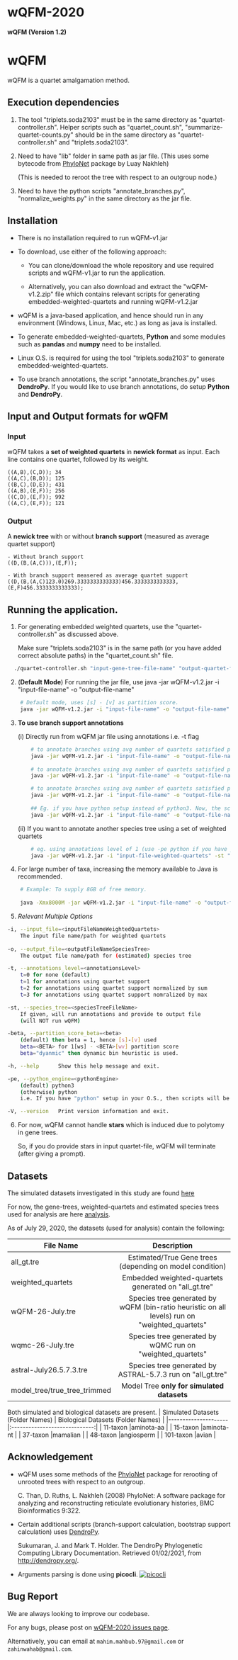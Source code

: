 # wQFM-2020
**wQFM (Version 1.2)**


<!-- Headings -->
# wQFM
<!-- Strong -->
wQFM is a quartet amalgamation method. <!--for estimating species trees.--> 
<!--It takes a set of estimated gene trees as input and generates a set of weighted quartets and combines these weighted quartet trees into a tree on the full set of taxa using a heuristic aimed at finding a species tree of minimum distance to the set of weighted quartet trees.
-->

<!--
## Background
Species tree estimation from genes sampled from throughout the whole genome is complicated due to the gene tree-species tree discordance. Incomplete Lineage Sorting (ILS) is one of the most frequent causes for this discordance.
Quartet-based summary methods for estimating species trees from a collection of
gene trees are becoming popular due to their high accuracy and statistical guarantee
under ILS.
We present wQFM, a highly accurate method for species tree estimation
from a collection of gene trees by extending the quartet FM (QFM) algorithm to
handle weighted quartets. wQFM was assessed on a collection of simulated and real
biological dataset including the avian phylogeneomic dataset which is one of the
largest phylongenomic dataset to date. We compared wQFM to wQMC, which is
the best alternate method for weighted quartet amalgamation, and with ASTRAL
which is considered to be the most accurate and widely used species tree estimation
method. Our results suggest that wQFM matches or improves upon the accuracies
of wQMC and ASTRAL.
-->

## Execution dependencies
<!-- OL -->
1. The tool "triplets.soda2103" must be in the same directory as "quartet-controller.sh". Helper scripts such as "quartet_count.sh", "summarize-quartet-counts.py" should be in the same directory as "quartet-controller.sh" and "triplets.soda2103".

2. Need to have "lib" folder in same path as jar file. (This uses some bytecode from [PhyloNet](https://bioinfocs.rice.edu/phylonet) package by Luay Nakhleh)
    <!--(Check [ASTRAL's github repo](https://github.com/smirarab/ASTRAL) for more details on lib [uses PhyloNet package])-->
    (This is needed to reroot the tree with respect to an outgroup node.)
    
3. Need to have the python scripts "annotate_branches.py", "normalize_weights.py" in the same directory as the jar file.


## Installation
<!-- UL -->
* There is no installation required to run wQFM-v1.jar

* To download, use either of the following approach:

    * You can clone/download the whole repository and use required scripts and wQFM-v1.jar to run the application.

    * Alternatively, you can also download and extract the "wQFM-v1.2.zip" file which contains relevant scripts for generating embedded-weighted-quartets and running wQFM-v1.2.jar

* wQFM is a java-based application, and hence should run in any environment (Windows, Linux, Mac, etc.) as long as java is installed.

* To generate embedded-weighted-quartets, **Python** and some modules such as **pandas** and **numpy** need to be installed.

* Linux O.S. is required for using the tool "triplets.soda2103" to generate embedded-weighted-quartets.

* To use branch annotations, the script "annotate_branches.py" uses **DendroPy**. If you would like to use branch annotations, do setup **Python** and **DendroPy**.

## Input and Output formats for wQFM

### Input
wQFM takes a **set of weighted quartets** in **newick format** as input.  Each line contains one quartet, followed by its weight.

	((A,B),(C,D)); 34
	((A,C),(B,D)); 125
	((B,C),(D,E)); 431
	((A,B),(E,F)); 256
	((C,D),(E,F)); 992
	((A,C),(E,F)); 121	

### Output
A **newick tree** with or without **branch support** (measured as average quartet support)

	- Without branch support
	((D,(B,(A,C))),(E,F));
	
	- With branch support measered as average quartet support
	((D,(B,(A,C)123.0)269.3333333333333)456.3333333333333,(E,F)456.3333333333333);

## Running the application.
<!-- OL -->
1.  For generating embedded weighted quartets, use the "quartet-controller.sh" as discussed above.
    
    Make sure "triplets.soda2103" is in the same path (or you have added correct absolute paths) in the "quartet_count.sh" file.

<!-- Code Blocks -->
```bash
  ./quartet-controller.sh "input-gene-tree-file-name" "output-quartet-file-name"
``` 

2. (**Default Mode**) For running the jar file, use java -jar wQFM-v1.2.jar -i "input-file-name" -o "output-file-name"

<!-- Code Blocks -->
  ```bash
      # Default mode, uses [s] - [v] as partition score.
      java -jar wQFM-v1.2.jar -i "input-file-name" -o "output-file-name"
  ```

3. **To use branch support annotations**

    (i) Directly run from wQFM jar file using annotations i.e. -t flag 
    ```bash
        # to annotate branches using avg number of quartets satisfied per branch
        java -jar wQFM-v1.2.jar -i "input-file-name" -o "output-file-name" -t 1 
      
        # to annotate branches using avg number of quartets satisfied per branch (weights will be normalized by sum)
        java -jar wQFM-v1.2.jar -i "input-file-name" -o "output-file-name" -t 2 

        # to annotate branches using avg number of quartets satisfied per branch (weights will be normalized by max)
        java -jar wQFM-v1.2.jar -i "input-file-name" -o "output-file-name" -t 3
        
        ## Eg. if you have python setup instead of python3. Now, the scripts will be called using "python ..."
        java -jar wQFM-v1.2.jar -i "input-file-name" -o "output-file-name" -t 1 -pe python
    ```
    
    (ii) If you want to annotate another species tree using a set of weighted quartets
    ```bash
        # eg. using annotations level of 1 (use -pe python if you have python setup instead of python3)
        java -jar wQFM-v1.2.jar -i "input-file-weighted-quartets" -st "species-tree-without-annotations" -o "species-tree-with-annotations" -t 1
    ```

4. For large number of taxa, increasing the memory available to Java is recommended. 
```bash
    # Example: To supply 8GB of free memory.
    
    java -Xmx8000M -jar wQFM-v1.2.jar -i "input-file-name" -o "output-file-name" 
```

5. *Relevant Multiple Options*

```bash
-i, --input_file=<inputFileNameWeightedQuartets>
	The input file name/path for weighted quartets
	
-o, --output_file=<outputFileNameSpeciesTree>
	The output file name/path for (estimated) species tree

-t, --annotations_level=<annotationsLevel>
	t=0 for none (default)
	t=1 for annotations using quartet support
	t=2 for annotations using quartet support normalized by sum
	t=3 for annotations using quartet support nomralized by max

-st, --species_tree=<speciesTreeFileName>
	If given, will run annotations and provide to output file
	(will NOT run wQFM)

-beta, --partition_score_beta=<beta>
	(default) then beta = 1, hence [s]-[v] used
	beta=<BETA> for 1[ws] - <BETA>[wv] partition score
	beta="dyanmic" then dynamic bin heuristic is used.

-h, --help      Show this help message and exit.

-pe, --python_engine=<pythonEngine>
	(default) python3
	(otherwise) python
	i.e. If you have "python" setup in your O.S., then scripts will be run using "python <script.py>"

-V, --version   Print version information and exit.
```


6. For now, wQFM cannot handle **stars** which is induced due to polytomy in gene trees.
  
    So, if you do provide stars in input quartet-file, wQFM will terminate (after giving a prompt).



## Datasets
The simulated datasets investigated in this study are found [here](https://sites.google.com/eng.ucsd.edu/datasets/home?authuser=0)

For now, the gene-trees, weighted-quartets and estimated species trees used for analysis are here [analysis](https://drive.google.com/drive/folders/1IYKYWG81Sld8QwzZNO5D71mOulGVd7ax?usp=sharing).


As of July 29, 2020, the datasets (used for analysis) contain the following:

| File Name			  |      Description		      |
|---------------------|:-----------------------------:|
| all_gt.tre		  |Estimated/True Gene trees (depending on model condition)|
| weighted_quartets   |Embedded weighted-quartets generated on "all_gt.tre"    |
| wQFM-26-July.tre    |Species tree generated by wQFM (bin-ratio heuristic on all levels) run on "weighted_quartets"|
| wqmc-26-July.tre    |Species tree generated by wQMC run on "weighted_quartets"|
| astral-July26.5.7.3.tre    |Species tree generated by ASTRAL-5.7.3 run on "all_gt.tre"|
| model_tree/true_tree_trimmed |Model Tree **only for simulated datasets**|

Both simulated and biological datasets are present.
| Simulated Datasets (Folder Names)  |      Biological Datasets (Folder Names)     |
|---------------------|:-----------------------------:|
| 11-taxon     |aminota-aa                 |
| 15-taxon     |aminota-nt                 |
| 37-taxon     |mamalian                   |
| 48-taxon     |angiosperm                 |
| 101-taxon    |avian                      |

## Acknowledgement
- wQFM uses some methods of the [PhyloNet](https://bioinfocs.rice.edu/phylonet) package for rerooting of unrooted trees with respect to an outgroup.
    
    C. Than, D. Ruths, L. Nakhleh (2008) PhyloNet: A software package for analyzing and reconstructing reticulate evolutionary histories, BMC Bioinformatics 9:322.
    
- Certain additional scripts (branch-support calculation, bootstrap support calculation) uses [DendroPy](http://dendropy.org/).
    
    Sukumaran, J. and Mark T. Holder. The DendroPy Phylogenetic Computing Library Documentation. Retrieved 01/02/2021, from http://dendropy.org/.
    
- Arguments parsing is done using **picocli**.
[![picocli](https://img.shields.io/badge/picocli-4.6.1-green.svg)](https://github.com/remkop/picocli)


## Bug Report
We are always looking to improve our codebase. 

For any bugs, please post on [wQFM-2020 issues page](https://github.com/Mahim1997/wQFM-2020/issues).

Alternatively, you can email at ``mahim.mahbub.97@gmail.com`` or ``zahinwahab@gmail.com``.
